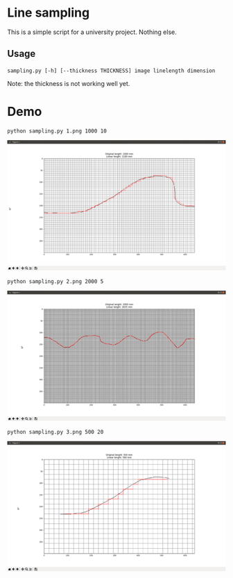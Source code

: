 # Line sampling
This is a simple script for a university project. Nothing else.
## Usage
```
sampling.py [-h] [--thickness THICKNESS] image linelength dimension
```
Note: the thickness is not working well yet.
# Demo
```
python sampling.py 1.png 1000 10
```
![1](demo/1.png)
```
python sampling.py 2.png 2000 5
```
![2](demo/2.png)
```
python sampling.py 3.png 500 20
```
![3](demo/3.png)
